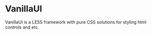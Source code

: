 VanillaUI
=========

VanillaUI is a LESS framework with pure CSS solutions for styling html controls and etc.
